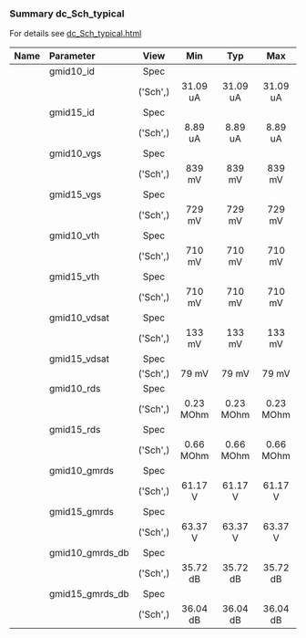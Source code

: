 ### Summary dc_Sch_typical

For details see <a href='dc_Sch_typical.html'>dc_Sch_typical.html</a>

|**Name**|**Parameter**|**View**|**Min** | **Typ** | **Max**|
|:---|:---|:---:|:---:|:---:|:---:|
||gmid10\_id | Spec |  |  |  |
| | | ('Sch',)|31.09 uA | 31.09 uA | 31.09 uA |
||gmid15\_id | Spec |  |  |  |
| | | ('Sch',)|8.89 uA | 8.89 uA | 8.89 uA |
||gmid10\_vgs | Spec |  |  |  |
| | | ('Sch',)|839 mV | 839 mV | 839 mV |
||gmid15\_vgs | Spec |  |  |  |
| | | ('Sch',)|729 mV | 729 mV | 729 mV |
||gmid10\_vth | Spec |  |  |  |
| | | ('Sch',)|710 mV | 710 mV | 710 mV |
||gmid15\_vth | Spec |  |  |  |
| | | ('Sch',)|710 mV | 710 mV | 710 mV |
||gmid10\_vdsat | Spec |  |  |  |
| | | ('Sch',)|133 mV | 133 mV | 133 mV |
||gmid15\_vdsat | Spec |  |  |  |
| | | ('Sch',)|79 mV | 79 mV | 79 mV |
||gmid10\_rds | Spec |  |  |  |
| | | ('Sch',)|0.23 MOhm | 0.23 MOhm | 0.23 MOhm |
||gmid15\_rds | Spec |  |  |  |
| | | ('Sch',)|0.66 MOhm | 0.66 MOhm | 0.66 MOhm |
||gmid10\_gmrds | Spec |  |  |  |
| | | ('Sch',)|61.17 V | 61.17 V | 61.17 V |
||gmid15\_gmrds | Spec |  |  |  |
| | | ('Sch',)|63.37 V | 63.37 V | 63.37 V |
||gmid10\_gmrds\_db | Spec |  |  |  |
| | | ('Sch',)|35.72 dB | 35.72 dB | 35.72 dB |
||gmid15\_gmrds\_db | Spec |  |  |  |
| | | ('Sch',)|36.04 dB | 36.04 dB | 36.04 dB |
